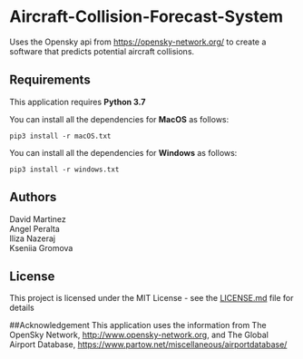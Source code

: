 # Aircraft-Collision-Forecast-System
Uses the Opensky api from https://opensky-network.org/ to create a software that predicts potential aircraft collisions.

## Requirements
This application requires **Python 3.7**

You can install all the dependencies for **MacOS** as follows:
```
pip3 install -r macOS.txt 
```

You can install all the dependencies for **Windows** as follows:
```
pip3 install -r windows.txt 
```
## Authors
David Martinez\
Angel Peralta\
Iliza Nazeraj\
Kseniia Gromova 

## License
This project is licensed under the MIT License - see the [LICENSE.md](LICENSE.md) file for details

##Acknowledgement
This application uses the information from The OpenSky Network, http://www.opensky-network.org, and The Global Airport Database, https://www.partow.net/miscellaneous/airportdatabase/